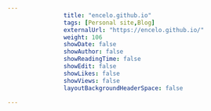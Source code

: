 ---
                title: "encelo.github.io"
                tags: [Personal site,Blog]
                externalUrl: "https://encelo.github.io/"
                weight: 106
                showDate: false
                showAuthor: false
                showReadingTime: false
                showEdit: false
                showLikes: false
                showViews: false
                layoutBackgroundHeaderSpace: false
                ---
